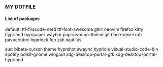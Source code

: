 ### MY DOTFILE

#### List of packages

default:
ttf-firacode-nerd ttf-font-awesome gtk4 neovim 
firefox kitty hyprland hyprpaper waybar papirus-icon-theme 
git base-devel rofi pavucontrol hyprlock feh zsh nautilus

aur:
bibata-cursor-theme hyprshot swaync hypridle 
visual-studio-code-bin spotify polkit-gnome wlogout
xdg-desktop-portal-gtk xdg-desktop-portal-hyprland
